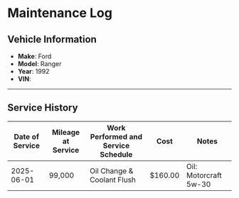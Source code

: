 # Maintenance Log

## Vehicle Information
- **Make**: Ford  
- **Model**: Ranger  
- **Year**: 1992  
- **VIN**: *<insert VIN here>*

---

## Service History

| Date of Service | Mileage at Service | Work Performed and Service Schedule | Cost     | Notes                      |
|-----------------|--------------------|-------------------------------------|----------|----------------------------|
| 2025-06-01      | 99,000              | Oil Change & Coolant Flush              | $160.00  | Oil: Motorcraft 5w-30       |
